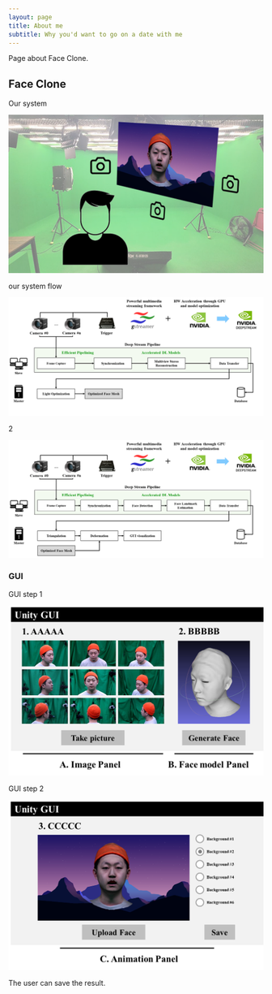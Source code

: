 ```yaml
---
layout: page
title: About me
subtitle: Why you'd want to go on a date with me
---
```


Page about Face Clone.

## Face Clone

Our system

![Studio](/assets/img/1_system.png)

our system flow

![Flow](/assets/img/3_flow1.png)

2

![Flow](/assets/img/3_flow2.png)

### GUI

GUI step 1

![Flow](/assets/img/4_interfacea.png)

GUI step 2

![Flow](/assets/img/4_interfaceb.png)

The user can save the result.
